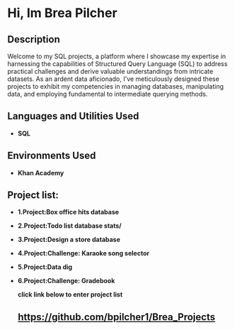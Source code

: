 <h1>Hi, Im Brea Pilcher </h1>


<h2>Description</h2>
Welcome to my SQL projects, a platform where I showcase my expertise in harnessing the capabilities of Structured Query Language (SQL) to address practical challenges and derive valuable understandings from intricate datasets. As an ardent data aficionado, I've meticulously designed these projects to exhibit my competencies in managing databases, manipulating data, and employing fundamental to intermediate querying methods.
<br />


<h2>Languages and Utilities Used</h2>

- <b>SQL</b> 


<h2>Environments Used </h2>

- <b>Khan Academy</b>

<h2>Project list:</h2>

- <b> 1.Project:Box office hits database</b>
- <b>2.Project:Todo list database stats/</b>
- <b>3.Project:Design a store database</b>
- <b>4.Project:Challenge: Karaoke song selector</b>
- <b>5.Project:Data dig</b>
- <b>6.Project:Challenge: Gradebook</b>

  <b>click link below to enter project list</b>
  
  ## https://github.com/bpilcher1/Brea_Projects
